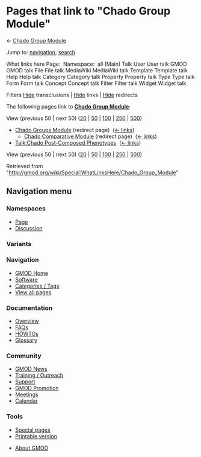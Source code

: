 <div id="mw-page-base" class="noprint">

</div>

<div id="mw-head-base" class="noprint">

</div>

<div id="content" class="mw-body" role="main">

<span id="top"></span>

<div id="mw-js-message" style="display:none;">

</div>



# <span dir="auto">Pages that link to "Chado Group Module"</span>

<div id="bodyContent">

<div id="contentSub">

← [Chado Group Module](/wiki/Chado_Group_Module "Chado Group Module")

</div>

<div id="jump-to-nav" class="mw-jump">

Jump to: [navigation](#mw-navigation), [search](#p-search)

</div>

<div id="mw-content-text">

What links here Page:  Namespace:  all (Main) Talk User User talk GMOD
GMOD talk File File talk MediaWiki MediaWiki talk Template Template talk
Help Help talk Category Category talk Property Property talk Type Type
talk Form Form talk Concept Concept talk Filter Filter talk Widget
Widget talk

Filters
[Hide](/mediawiki/index.php?title=Special:WhatLinksHere/Chado_Group_Module&hidetrans=1 "Special:WhatLinksHere/Chado Group Module")
transclusions \|
[Hide](/mediawiki/index.php?title=Special:WhatLinksHere/Chado_Group_Module&hidelinks=1 "Special:WhatLinksHere/Chado Group Module")
links \|
[Hide](/mediawiki/index.php?title=Special:WhatLinksHere/Chado_Group_Module&hideredirs=1 "Special:WhatLinksHere/Chado Group Module")
redirects

The following pages link to **[Chado Group
Module](/wiki/Chado_Group_Module "Chado Group Module")**:

View (previous 50 \| next 50)
([20](/mediawiki/index.php?title=Special:WhatLinksHere/Chado_Group_Module&limit=20 "Special:WhatLinksHere/Chado Group Module")
\|
[50](/mediawiki/index.php?title=Special:WhatLinksHere/Chado_Group_Module&limit=50 "Special:WhatLinksHere/Chado Group Module")
\|
[100](/mediawiki/index.php?title=Special:WhatLinksHere/Chado_Group_Module&limit=100 "Special:WhatLinksHere/Chado Group Module")
\|
[250](/mediawiki/index.php?title=Special:WhatLinksHere/Chado_Group_Module&limit=250 "Special:WhatLinksHere/Chado Group Module")
\|
[500](/mediawiki/index.php?title=Special:WhatLinksHere/Chado_Group_Module&limit=500 "Special:WhatLinksHere/Chado Group Module"))

- [Chado Groups
  Module](/mediawiki/index.php?title=Chado_Groups_Module&redirect=no "Chado Groups Module")
  (redirect page) ‎ <span class="mw-whatlinkshere-tools">([←
  links](/mediawiki/index.php?title=Special:WhatLinksHere&target=Chado+Groups+Module "Special:WhatLinksHere"))</span>
  - [Chado Comparative
    Module](/mediawiki/index.php?title=Chado_Comparative_Module&redirect=no "Chado Comparative Module")
    (redirect page) ‎ <span class="mw-whatlinkshere-tools">([←
    links](/mediawiki/index.php?title=Special:WhatLinksHere&target=Chado+Comparative+Module "Special:WhatLinksHere"))</span>
- [Talk:Chado Post-Composed
  Phenotypes](/wiki/Talk:Chado_Post-Composed_Phenotypes "Talk:Chado Post-Composed Phenotypes")
  ‎ <span class="mw-whatlinkshere-tools">([←
  links](/mediawiki/index.php?title=Special:WhatLinksHere&target=Talk%3AChado+Post-Composed+Phenotypes "Special:WhatLinksHere"))</span>

View (previous 50 \| next 50)
([20](/mediawiki/index.php?title=Special:WhatLinksHere/Chado_Group_Module&limit=20 "Special:WhatLinksHere/Chado Group Module")
\|
[50](/mediawiki/index.php?title=Special:WhatLinksHere/Chado_Group_Module&limit=50 "Special:WhatLinksHere/Chado Group Module")
\|
[100](/mediawiki/index.php?title=Special:WhatLinksHere/Chado_Group_Module&limit=100 "Special:WhatLinksHere/Chado Group Module")
\|
[250](/mediawiki/index.php?title=Special:WhatLinksHere/Chado_Group_Module&limit=250 "Special:WhatLinksHere/Chado Group Module")
\|
[500](/mediawiki/index.php?title=Special:WhatLinksHere/Chado_Group_Module&limit=500 "Special:WhatLinksHere/Chado Group Module"))

</div>

<div class="printfooter">

Retrieved from
"<http://gmod.org/wiki/Special:WhatLinksHere/Chado_Group_Module>"

</div>

<div id="catlinks" class="catlinks catlinks-allhidden">

</div>

<div class="visualClear">

</div>

</div>

</div>

<div id="mw-navigation">

## Navigation menu

<div id="mw-head">



<div id="left-navigation">

<div id="p-namespaces" class="vectorTabs" role="navigation"
aria-labelledby="p-namespaces-label">

### Namespaces

- <span id="ca-nstab-main"><a href="/wiki/Chado_Group_Module" accesskey="c"
  title="View the content page [c]">Page</a></span>
- <span id="ca-talk"><a
  href="/mediawiki/index.php?title=Talk:Chado_Group_Module&amp;action=edit&amp;redlink=1"
  accesskey="t"
  title="Discussion about the content page [t]">Discussion</a></span>

</div>

<div id="p-variants" class="vectorMenu emptyPortlet" role="navigation"
aria-labelledby="p-variants-label">

### 

### Variants[](#)

<div class="menu">

</div>

</div>

</div>

<div id="right-navigation">





</div>



</div>

</div>

</div>

<div id="mw-panel">

<div id="p-logo" role="banner">

<a href="/wiki/Main_Page"
style="background-image: url(http://gmod.org/images/GMOD-cogs.png);"
title="Visit the main page"></a>

</div>

<div id="p-Navigation" class="portal" role="navigation"
aria-labelledby="p-Navigation-label">

### Navigation

<div class="body">

- <span id="n-GMOD-Home">[GMOD Home](/wiki/Main_Page)</span>
- <span id="n-Software">[Software](/wiki/GMOD_Components)</span>
- <span id="n-Categories-.2F-Tags">[Categories /
  Tags](/wiki/Categories)</span>
- <span id="n-View-all-pages">[View all
  pages](/wiki/Special:AllPages)</span>

</div>

</div>

<div id="p-Documentation" class="portal" role="navigation"
aria-labelledby="p-Documentation-label">

### Documentation

<div class="body">

- <span id="n-Overview">[Overview](/wiki/Overview)</span>
- <span id="n-FAQs">[FAQs](/wiki/Category:FAQ)</span>
- <span id="n-HOWTOs">[HOWTOs](/wiki/Category:HOWTO)</span>
- <span id="n-Glossary">[Glossary](/wiki/Glossary)</span>

</div>

</div>

<div id="p-Community" class="portal" role="navigation"
aria-labelledby="p-Community-label">

### Community

<div class="body">

- <span id="n-GMOD-News">[GMOD News](/wiki/GMOD_News)</span>
- <span id="n-Training-.2F-Outreach">[Training /
  Outreach](/wiki/Training_and_Outreach)</span>
- <span id="n-Support">[Support](/wiki/Support)</span>
- <span id="n-GMOD-Promotion">[GMOD
  Promotion](/wiki/GMOD_Promotion)</span>
- <span id="n-Meetings">[Meetings](/wiki/Meetings)</span>
- <span id="n-Calendar">[Calendar](/wiki/Calendar)</span>

</div>

</div>

<div id="p-tb" class="portal" role="navigation"
aria-labelledby="p-tb-label">

### Tools

<div class="body">

- <span id="t-specialpages"><a href="/wiki/Special:SpecialPages" accesskey="q"
  title="A list of all special pages [q]">Special pages</a></span>
- <span id="t-print"><a
  href="/mediawiki/index.php?title=Special:WhatLinksHere/Chado_Group_Module&amp;printable=yes"
  rel="alternate" accesskey="p"
  title="Printable version of this page [p]">Printable version</a></span>

</div>

</div>

</div>

</div>

<div id="footer" role="contentinfo">

- <span id="footer-places-about">[About
  GMOD](/wiki/GMOD:About "GMOD:About")</span>

<!-- -->






</div>
